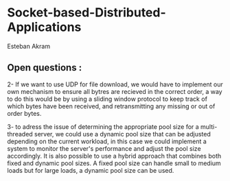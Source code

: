 # Socket-based-Distributed-Applications

Esteban 
Akram

## Open questions : 

2- If we want to use UDP for file download, we would have to implement our own mechanism to ensure all bytres are recieved in the correct order,
a way to do this would be by using a sliding window protocol to keep track of which bytes have been received, and retransmitting any missing or out of order bytes.


3- to adress the issue of determining the appropriate pool size for a multi-threaded server, we could use a dynamic pool size that can be adjusted depending on the current workload, in this case we could implement a system to monitor the server's performance and adjust the pool size accordingly.
It is also possible to use a hybrid approach that combines both fixed and dynamic pool sizes. A fixed pool size can handle small to medium loads but for large loads, a dynamic pool size can be used.


